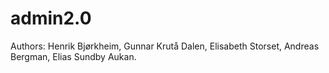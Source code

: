 # admin2.0
Authors: Henrik Bjørkheim, Gunnar Krutå Dalen, Elisabeth Storset, 
Andreas Bergman, Elias Sundby Aukan.
